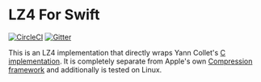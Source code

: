 # LZ4 For Swift

[![CircleCI](https://img.shields.io/circleci/build/github/tuplestream/swift-lz4)](https://app.circleci.com/pipelines/github/tuplestream/swift-lz4)
[![Gitter](https://badges.gitter.im/tuplestream/community.svg)](https://gitter.im/tuplestream/community?utm_source=badge&utm_medium=badge&utm_campaign=pr-badge)

This is an LZ4 implementation that directly wraps Yann Collet's [C implementation](https://github.com/lz4/lz4). It is completely separate from Apple's own [Compression framework](https://developer.apple.com/documentation/compression) and additionally is tested on Linux.
